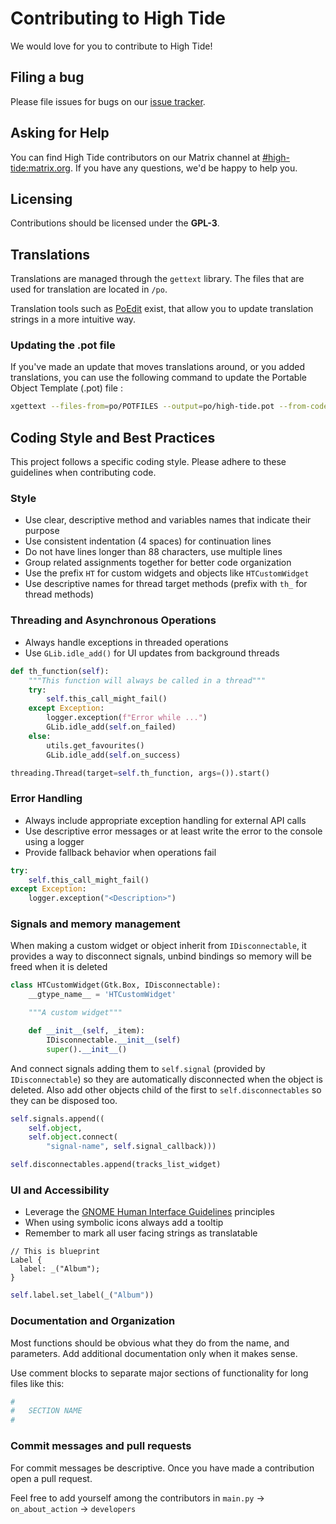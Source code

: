 # Contributing to High Tide

We would love for you to contribute to High Tide!

## Filing a bug

Please file issues for bugs on our [issue tracker](https://github.com/Nokse22/high-tide/issues).

## Asking for Help

You can find High Tide contributors on our Matrix
channel at [#high-tide:matrix.org](https://matrix.to/#/%23high-tide:matrix.org).
If you have any questions, we'd be happy to help you.

## Licensing

Contributions should be licensed under the **GPL-3**. 

## Translations

Translations are managed through the `gettext` library. The files that are used for translation are located in `/po`.

Translation tools such as [PoEdit](https://poedit.net/) exist, that allow you to update translation strings in a more intuitive way.

### Updating the .pot file
<!-- TODO: Make a github action that does this automatically -->
If you've made an update that moves translations around, or you added translations, you can use the following command to update the Portable Object Template (.pot) file : 
```sh
xgettext --files-from=po/POTFILES --output=po/high-tide.pot --from-code=UTF-8 --add-comments --keyword=_ --keyword=C_:1c,2
```

## Coding Style and Best Practices

This project follows a specific coding style. Please adhere to these guidelines when contributing code.

### Style

- Use clear, descriptive method and variables names that indicate their purpose
- Use consistent indentation (4 spaces) for continuation lines
- Do not have lines longer than 88 characters, use multiple lines
- Group related assignments together for better code organization
- Use the prefix `HT` for custom widgets and objects like `HTCustomWidget`
- Use descriptive names for thread target methods (prefix with `th_` for thread methods)

### Threading and Asynchronous Operations

- Always handle exceptions in threaded operations
- Use `GLib.idle_add()` for UI updates from background threads

```python
def th_function(self):
    """This function will always be called in a thread"""
    try:
        self.this_call_might_fail()
    except Exception:
        logger.exception(f"Error while ...")
        GLib.idle_add(self.on_failed)
    else:
        utils.get_favourites()
        GLib.idle_add(self.on_success)

threading.Thread(target=self.th_function, args=()).start()
```

### Error Handling

- Always include appropriate exception handling for external API calls
- Use descriptive error messages or at least write the error to the console using a logger
- Provide fallback behavior when operations fail

```python
try:
    self.this_call_might_fail()
except Exception:
    logger.exception("<Description>")
```

### Signals and memory management

When making a custom widget or object inherit from `IDisconnectable`, it provides a way
to disconnect signals, unbind bindings so memory will be freed when it is deleted

```python
class HTCustomWidget(Gtk.Box, IDisconnectable):
    __gtype_name__ = 'HTCustomWidget'

    """A custom widget"""

    def __init__(self, _item):
        IDisconnectable.__init__(self)
        super().__init__()
```
And connect signals adding them to `self.signal` (provided by `IDisconnectable`) so they are
automatically disconnected when the object is deleted. Also add other objects child of the first
to `self.disconnectables` so they can be disposed too.

```python
self.signals.append((
    self.object,
    self.object.connect(
        "signal-name", self.signal_callback)))

self.disconnectables.append(tracks_list_widget)
```

### UI and Accessibility

- Leverage the [GNOME Human Interface Guidelines](https://developer.gnome.org/hig/) principles
- When using symbolic icons always add a tooltip
- Remember to mark all user facing strings as translatable

```
// This is blueprint
Label {
  label: _("Album");
}
```
```python
self.label.set_label(_("Album"))
```

### Documentation and Organization

Most functions should be obvious what they do from the name, and
parameters. Add additional documentation only when it makes sense.

Use comment blocks to separate major sections of functionality for long files like this:

```python
#
#   SECTION NAME
#
```

### Commit messages and pull requests

For commit messages be descriptive. Once you have made a contribution open a pull request.

Feel free to add yourself among the contributors in `main.py` -> `on_about_action` -> `developers`
